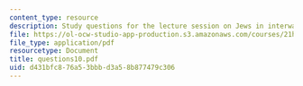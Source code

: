 ```yaml
---
content_type: resource
description: Study questions for the lecture session on Jews in interwar Europe.
file: https://ol-ocw-studio-app-production.s3.amazonaws.com/courses/21h-914-jewish-history-from-biblical-to-modern-times-fall-2007/d431bfc876a53bbbd3a58b877479c306_questions10.pdf
file_type: application/pdf
resourcetype: Document
title: questions10.pdf
uid: d431bfc8-76a5-3bbb-d3a5-8b877479c306
---
```

